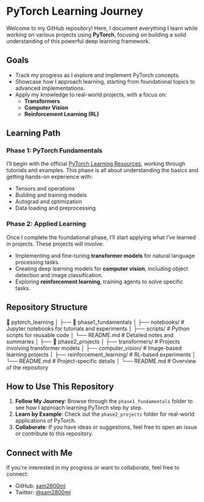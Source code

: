 # PyTorch Learning Journey

Welcome to my GitHub repository! Here, I document everything I learn while working on various projects using **PyTorch**, focusing on building a solid understanding of this powerful deep learning framework.

## Goals

- Track my progress as I explore and implement PyTorch concepts.
- Showcase how I approach learning, starting from foundational topics to advanced implementations.
- Apply my knowledge to real-world projects, with a focus on:
  - **Transformers**
  - **Computer Vision**
  - **Reinforcement Learning (RL)**

## Learning Path

### Phase 1: PyTorch Fundamentals
I’ll begin with the official [PyTorch Learning Resources](https://pytorch.org/tutorials/beginner/introyt/introyt_index.html), working through tutorials and examples. This phase is all about understanding the basics and getting hands-on experience with:

- Tensors and operations
- Building and training models
- Autograd and optimization
- Data loading and preprocessing

### Phase 2: Applied Learning
Once I complete the foundational phase, I’ll start applying what I’ve learned in projects. These projects will involve:

- Implementing and fine-tuning **transformer models** for natural language processing tasks.
- Creating deep learning models for **computer vision**, including object detection and image classification.
- Exploring **reinforcement learning**, training agents to solve specific tasks.

## Repository Structure

📂 pytorch_learning │ ├── 📁 phase1_fundamentals │ ├── notebooks/ # Jupyter notebooks for tutorials and experiments │ ├── scripts/ # Python scripts for reusable code │ └── README.md # Detailed notes and summaries │ ├── 📁 phase2_projects │ ├── transformers/ # Projects involving transformer models │ ├── computer_vision/ # Image-based learning projects │ ├── reinforcement_learning/ # RL-based experiments │ └── README.md # Project-specific details │ └── README.md # Overview of the repository


## How to Use This Repository

1. **Follow My Journey**: Browse through the `phase1_fundamentals` folder to see how I approach learning PyTorch step by step.
2. **Learn by Example**: Check out the `phase2_projects` folder for real-world applications of PyTorch.
3. **Collaborate**: If you have ideas or suggestions, feel free to open an issue or contribute to this repository.

## Connect with Me

If you're interested in my progress or want to collaborate, feel free to connect:

- GitHub: [sam2800ml](https://github.com/sam2800ml)
- Twitter: [@sam2800ml](https://x.com/sam2800ml)
